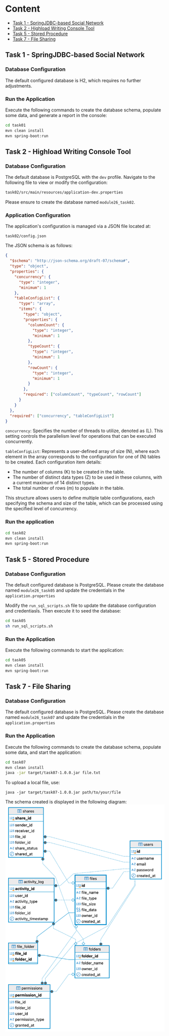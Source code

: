 # Content
- [Task 1 - SpringJDBC-based Social Network](#task-1---springjdbc-based-social-network)
- [Task 2 - Highload Writing Console Tool](#task-2---highload-writing-console-tool)
- [Task 5 - Stored Procedure](#task-5---stored-procedure)
- [Task 7 - File Sharing](#task-7---file-sharing)
 
## Task 1 - SpringJDBC-based Social Network
### Database Configuration

The default configured database is H2, which requires no further adjustments.

### Run the Application

Execute the following commands to create the database schema, populate some data, and generate a report in the console:

```bash
cd task01
mvn clean install
mvn spring-boot:run
```

## Task 2 - Highload Writing Console Tool
### Database Configuration

The default database is PostgreSQL with the `dev` profile. Navigate to the following file to view or modify the configuration:

```bash
task02/src/main/resources/application-dev.properties
```

Please ensure to create the database named `module26_task02`.

### Application Configuration

The application's configuration is managed via a JSON file located at:

```
task02/config.json
```

The JSON schema is as follows:

```json
{
  "$schema": "http://json-schema.org/draft-07/schema#",
  "type": "object",
  "properties": {
    "concurrency": {
      "type": "integer",
      "minimum": 1
    },
    "tableConfigList": {
      "type": "array",
      "items": {
        "type": "object",
        "properties": {
          "columnCount": {
            "type": "integer",
            "minimum": 1
          },
          "typeCount": {
            "type": "integer",
            "minimum": 1
          },
          "rowCount": {
            "type": "integer",
            "minimum": 1
          }
        },
        "required": ["columnCount", "typeCount", "rowCount"]
      }
    }
  },
  "required": ["concurrency", "tableConfigList"]
}
```

`concurrency`: Specifies the number of threads to utilize, denoted as (L). This setting controls the parallelism level for operations that can be executed concurrently.

`tableConfigList`: Represents a user-defined array of size (N), where each element in the array corresponds to the configuration for one of (N) tables to be created. Each configuration item details:

- The number of columns (K) to be created in the table.
- The number of distinct data types (Z) to be used in these columns, with a current maximum of 14 distinct types.
- The total number of rows (m) to populate in the table.

This structure allows users to define multiple table configurations, each specifying the schema and size of the table, which can be processed using the specified level of concurrency.


### Run the application
```bash
cd task02
mvn clean install
mvn spring-boot:run
```

## Task 5 - Stored Procedure
### Database Configuration

The default configured database is PostgreSQL. Please create the database named `module26_task05` and update the credentials in the `application.properties`

Modify the `run_sql_scripts.sh` file to update the database configuration and credentiasls. Then execute it to seed the database:

```bash
cd task05
sh run_sql_scripts.sh
```

### Run the Application

Execute the following commands to start the application:

```bash
cd task05
mvn clean install
mvn spring-boot:run
```

## Task 7 - File Sharing
### Database Configuration

The default configured database is PostgreSQL. Please create the database named `module26_task07` and update the credentials in the `application.properties`

### Run the Application

Execute the following commands to create the database schema, populate some data, and start the application:

```bash
cd task07
mvn clean install
java -jar target/task07-1.0.0.jar file.txt 
```

To upload a local file, use:

```
java -jar target/task07-1.0.0.jar path/to/your/file
```

The schema created is displayed in the following diagram: 
![schema](./task07/diagram.png)